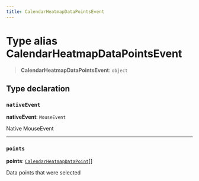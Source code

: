 ```yaml
---
title: CalendarHeatmapDataPointsEvent
---
```


# Type alias CalendarHeatmapDataPointsEvent

> **CalendarHeatmapDataPointsEvent**: `object`

## Type declaration

### `nativeEvent`

**nativeEvent**: `MouseEvent`

Native MouseEvent

***

### `points`

**points**: [`CalendarHeatmapDataPoint`](type-alias.CalendarHeatmapDataPoint.md)[]

Data points that were selected
